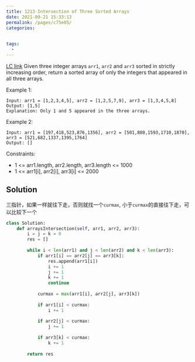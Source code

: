 ```yaml
---
title: 1213-Intersection of Three Sorted Arrays
date: 2021-09-21 15:33:13
permalink: /pages/c75e05/
categories:
  

tags:
  - 
---
```

[LC link](https://leetcode.com/problems/intersection-of-three-sorted-arrays/)
Given three integer arrays `arr1`, `arr2` and `arr3` sorted in strictly increasing order, return a sorted array of only the integers that appeared in all three arrays.

 

Example 1:
```
Input: arr1 = [1,2,3,4,5], arr2 = [1,2,5,7,9], arr3 = [1,3,4,5,8]
Output: [1,5]
Explanation: Only 1 and 5 appeared in the three arrays.
```
Example 2:
```
Input: arr1 = [197,418,523,876,1356], arr2 = [501,880,1593,1710,1870], arr3 = [521,682,1337,1395,1764]
Output: []
```
 
Constraints:

- 1 <= arr1.length, arr2.length, arr3.length <= 1000
- 1 <= arr1[i], arr2[i], arr3[i] <= 2000


## Solution
三指针，如果一样就往下走，否则就找一个`curmax`, 小于`curmax`的直接往下走，可以比较下一个
```python
class Solution:
    def arraysIntersection(self, arr1, arr2, arr3):
        i = j = k = 0
        res = []
        
        while i < len(arr1) and j < len(arr2) and k < len(arr3):
            if arr1[i] == arr2[j] == arr3[k]:
                res.append(arr1[i])
                i += 1 
                j += 1
                k += 1
                continue
            
            curmax = max(arr1[i], arr2[j], arr3[k])
            
            if arr1[i] < curmax:
                i += 1
            
            if arr2[j] < curmax:
                j += 1
                
            if arr3[k] < curmax:
                k += 1
                
        return res
```